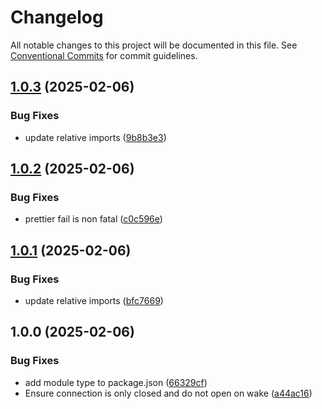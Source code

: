 # Changelog

All notable changes to this project will be documented in this file. See
[Conventional Commits](https://conventionalcommits.org) for commit guidelines.

## [1.0.3](https://github.com/jabrown93/homebridge-playstation/compare/v1.0.2...v1.0.3) (2025-02-06)

### Bug Fixes

* update relative imports ([9b8b3e3](https://github.com/jabrown93/homebridge-playstation/commit/9b8b3e32d6c580d1b6a9b15440e9f897ffd93ed4))

## [1.0.2](https://github.com/jabrown93/homebridge-playstation/compare/v1.0.1...v1.0.2) (2025-02-06)

### Bug Fixes

* prettier fail is non fatal ([c0c596e](https://github.com/jabrown93/homebridge-playstation/commit/c0c596e0ab8825272b5559f1d227e8c66f399eb9))

## [1.0.1](https://github.com/jabrown93/homebridge-playstation/compare/v1.0.0...v1.0.1) (2025-02-06)

### Bug Fixes

* update relative imports ([bfc7669](https://github.com/jabrown93/homebridge-playstation/commit/bfc7669d9cc0706ad32931840a34bd0ed5db7867))

## 1.0.0 (2025-02-06)

### Bug Fixes

* add module type to package.json ([66329cf](https://github.com/jabrown93/homebridge-playstation/commit/66329cf8d675e9eade1045e3ec7f773ea2a8dd22))
* Ensure connection is only closed and do not open on wake ([a44ac16](https://github.com/jabrown93/homebridge-playstation/commit/a44ac16b8c2d5aa64a4b2ca40a23d438caa3bedb))
